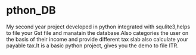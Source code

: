 # pthon_DB
My second year project developed in python integrated with squlite3,helps to file your Gst file and manatain the database.Also categories the user on the basis of their income and provide different tax slab also calculate your payable tax.It is a basic python project, gives you the demo to file ITR.
